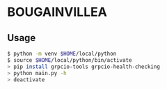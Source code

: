 # BOUGAINVILLEA

## Usage

```bash
$ python -m venv $HOME/local/python
$ source $HOME/local/python/bin/activate
> pip install grpcio-tools grpcio-health-checking
> python main.py -h
> deactivate
```
